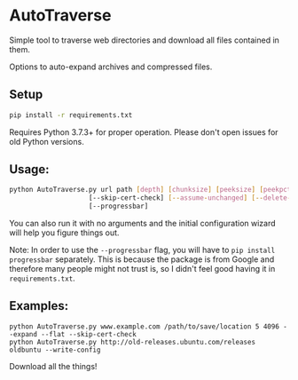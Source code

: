 # AutoTraverse
Simple tool to traverse web directories and download all files contained in them.
        
Options to auto-expand archives and compressed files.

## Setup
```bash
pip install -r requirements.txt
```
Requires Python 3.7.3+ for proper operation. Please don't open issues for old Python versions.

## Usage:
```bash
python AutoTraverse.py url path [depth] [chunksize] [peeksize] [peekpct] [-h] [--expand] [--flat]
                    [--skip-cert-check] [--assume-unchanged] [--delete-superceded] [--write-config]
                    [--progressbar]
```
You can also run it with no arguments and the initial configuration wizard will help you figure things out.

Note: In order to use the `--progressbar` flag, you will have to `pip install progressbar` separately. This is because the package is from Google and therefore many people might not trust is, so I didn't feel good having it in `requirements.txt`.

## Examples:
```
python AutoTraverse.py www.example.com /path/to/save/location 5 4096 --expand --flat --skip-cert-check
python AutoTraverse.py http://old-releases.ubuntu.com/releases oldbuntu --write-config
```

Download all the things!
